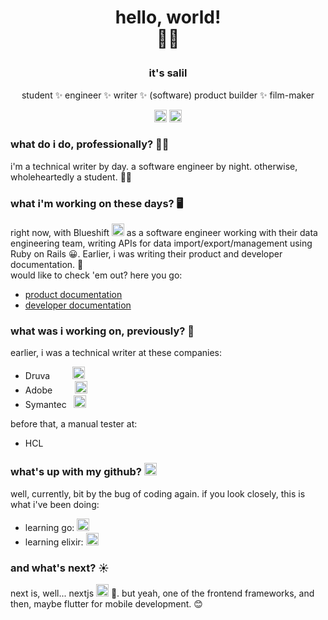 # <p align="center" style="font-family: BlinkMacSystemFont, -apple-system, 'proxima nova', 'proxima-nova', roboto, Segoe UI,open sans,Helvetica,Arial,sans-serif, Apple Color Emoji, Segoe UI Emoji;">hello, world! <br/>🙋‍♂️ </p>

### <p align="center" style="font-family: BlinkMacSystemFont, -apple-system, 'proxima nova', 'proxima-nova', roboto, Segoe UI,open sans,Helvetica,Arial,sans-serif, Apple Color Emoji, Segoe UI Emoji;">it's salil</p>

<div align="center">
<p style="font-family: BlinkMacSystemFont, -apple-system, 'proxima nova', 'proxima-nova', roboto, Segoe UI,open sans,Helvetica,Arial,sans-serif, Apple Color Emoji, Segoe UI Emoji;">student ✨ engineer ✨ writer ✨ (software) product builder ✨ film-maker </p>

<a href="https://www.linkedin.com/in/salil1" target="_blank"><img src="assets/LI-Bug.svg.original.svg" height=20></a>
<a href="https://twitter.com/cyberstruggler" target="_blank"><img src="assets/Twitter_logo.svg" height=20></a>

</div>

### what do i do, professionally? 👨‍💼

i'm a technical writer by day. a software engineer by night. otherwise, wholeheartedly a student. 🧑‍🎓

### what i'm working on these days? 🖥️

right now, with Blueshift <img src="assets/bsft.svg" height=20> as a software engineer working with their data engineering team, writing APIs for data import/export/management using Ruby on Rails 😀.
Earlier, i was writing their product and developer documentation. 📝
<br/>would like to check 'em out? here you go:

- [product documentation](https://help.blueshift.com/hc/en-us)
- [developer documentation](https://developer.blueshift.com)

### what was i working on, previously? 📅

earlier, i was a technical writer at these companies:

- Druva&nbsp;&nbsp;&nbsp;&nbsp;&nbsp;&nbsp;&nbsp;&nbsp; <img src="assets/Druva_Logo.svg" height=20>
- Adobe&nbsp;&nbsp;&nbsp;&nbsp;&nbsp;&nbsp;&nbsp;&nbsp; <img src="assets/Adobe_Systems_logo_and_wordmark.svg" height=20>
- Symantec&nbsp;&nbsp; <img src="assets/symantec.svg" height=20>

before that, a manual tester at:

- HCL&nbsp;&nbsp;&nbsp;&nbsp;&nbsp;&nbsp;&nbsp;&nbsp;&nbsp;&nbsp;<img src="assets/HCL.svg" height=8>

### what's up with my github? <img src="assets/octocat.svg" height=20>

well, currently, bit by the bug of coding again. if you look closely, this is what i've been doing:

- learning go: <img src="assets/go.svg" height=20>
- learning elixir: <img src="assets/elixir.svg" height=20>

### and what's next? :sunny:

next is, well... nextjs <img src="assets/nextjs.svg" height=20> :rofl:. but yeah, one of the frontend frameworks, and then, maybe flutter for mobile development. :blush:
